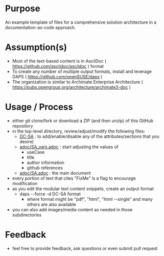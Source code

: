 
# Purpose
An example template of files for a comprehensive solution architecture in a documentation-as-code approach.

# Assumption(s)
- Most of the text-based content is in AsciiDoc ( https://github.com/asciidoc/asciidoc ) format
- To create any number of multiple output formats, install and leverage DAPS ( https://github.com/openSUSE/daps )
- The organization is similar to Archimate Enterprise Architecture ( https://pubs.opengroup.org/architecture/archimate3-doc )

# Usage / Process
- either git clone/fork or download a ZIP (and then unzip) of this GitHub repository
- in the top-level directory, review/adjust/modify the following files:
  - [DC-SA](./DC-SA) : to add/enable/disable any of the attributes/sections that you desire)
  - [adoc/SA_vars.adoc](./adoc/SA_vars.adoc) : start adjusting the values of
    - useCase
    - title
    - author information
    - github references
  - [adoc/SA.adoc](./adoc/SA.adoc) : the main document
- every portion of text that cites "FixMe" is a flag to encourage modification
- as you edit the modular text content snippets, create an output format
  - daps --force -d DC-SA format
    - where format might be "pdf", "html", "html --single" and many others are also available
- you can also add images/media content as needed in those subdirectories

# Feedback
- feel free to provide feedback, ask questions or even submit pull request
